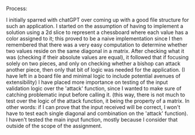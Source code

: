 Process:

I initially sparred with chatGPT over coming up with a good file structure for such an application. 
I started on the assumption of having to implement a solution using a 2d slice to represent a chessboard where each value has a color assigned to it; this proved to be a naive implementation since
I then remembered that there was a very easy computation to determine whether two values reside on the same diagonal in a matrix. 
After checking what it was (checking if their absolute values are equal), it followed that if focusing solely on two pieces, and only on checking whether a bishop can attack another piece, then only that bit of logic was needed for the application.
(I have left in a board file and minimal logic to include potential avenues of extensibility) 
I have placed more importance on testing of the input validation logic over the 'attack' function, since I wanted to make sure of catching problematic input before calling it. 
(this way, there is not much to test over the logic of the attack function, it being the property of a matrix. In other words: if I can prove that the input received will be correct, I won't have to test each single diagonal and combination on the 'attack' function).
I haven't tested the main input function, mostly because I consider that outside of the scope of the assignment.
